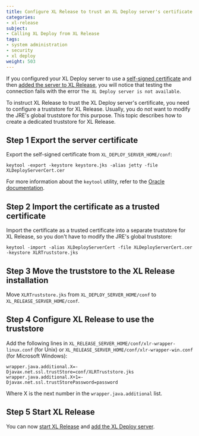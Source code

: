 ```yaml
---
title: Configure XL Release to trust an XL Deploy server's certificate
categories:
- xl-release
subject:
- Calling XL Deploy from XL Release
tags:
- system administration
- security
- xl deploy
weight: 503
---
```


If you configured your XL Deploy server to use a [self-signed certificate](/xl-deploy/how-to/install-xl-deploy.html#step-3-generate-a-self-signed-certificate) and then [added the server to XL Release](/xl-release/how-to/configure-xl-deploy-servers-in-xl-release.html), you will notice that testing the connection fails with the error `The XL Deploy server is not available`.

To instruct XL Release to trust the XL Deploy server's certificate, you need to configure a truststore for XL Release. Usually, you do not want to modify the JRE's global truststore for this purpose. This topic describes how to create a dedicated truststore for XL Release.

## Step 1 Export the server certificate

Export the self-signed certificate from `XL_DEPLOY_SERVER_HOME/conf`:

    keytool -export -keystore keystore.jks -alias jetty -file XLDeployServerCert.cer

For more information about the `keytool` utility, refer to the [Oracle documentation](http://docs.oracle.com/javase/7/docs/technotes/tools/windows/keytool.html).

## Step 2 Import the certificate as a trusted certificate

Import the certificate as a trusted certificate into a separate truststore for XL Release, so you don't have to modify the JRE's global truststore:

    keytool -import -alias XLDeployServerCert -file XLDeployServerCert.cer -keystore XLRTruststore.jks

## Step 3 Move the truststore to the XL Release installation

Move `XLRTruststore.jks` from `XL_DEPLOY_SERVER_HOME/conf` to `XL_RELEASE_SERVER_HOME/conf`.

## Step 4 Configure XL Release to use the truststore

Add the following lines in `XL_RELEASE_SERVER_HOME/conf/xlr-wrapper-linux.conf` (for Unix) or `XL_RELEASE_SERVER_HOME/conf/xlr-wrapper-win.conf` (for Microsoft Windows):

    wrapper.java.additional.X=-Djavax.net.ssl.trustStore=conf/XLRTruststore.jks
    wrapper.java.additional.X+1=-Djavax.net.ssl.trustStorePassword=password

Where X is the next number in the `wrapper.java.additional` list.

## Step 5 Start XL Release

You can now [start XL Release](/xl-release/how-to/start-xl-release.html) and [add the XL Deploy server](/xl-release/how-to/configure-xl-deploy-servers-in-xl-release.html).
